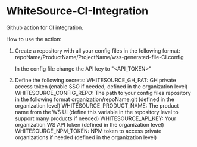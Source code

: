 # WhiteSource-CI-Integration

Github action for CI integration.

How to use the action:
1. Create a repository with all your config files in the following format:
      repoName/ProductName/ProjectName/wss-generated-file-CI.config
      
      In the config file change the API key to "<API_TOKEN>" 
      
2. Define the following secrets:
      WHITESOURCE_GH_PAT: GH private access token (enable SSO if needed, defined in the organization level)
      WHITESOURCE_CONFIG_REPO: The path to your config files repository in the following format organization/repoName.git (defined in the organization level)
      WHITESOURCE_PRODUCT_NAME: The product name from the WS UI (define this variable in the repository level to support many products if needed)
      WHITESOURCE_API_KEY: Your organization WS API token (defined in the organization level)
      WHITESOURCE_NPM_TOKEN: NPM token to access private organizations if needed (defined in the organization level)
      



